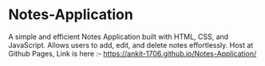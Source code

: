 # Notes-Application
A simple and efficient Notes Application built with HTML, CSS, and JavaScript. Allows users to add, edit, and delete notes effortlessly.
Host at Github Pages, Link is here :- https://ankit-1706.github.io/Notes-Application/
